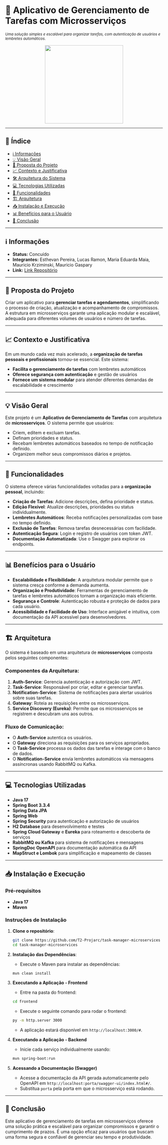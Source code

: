 # 📝 Aplicativo de Gerenciamento de Tarefas com Microsserviços

<sub>_Uma solução simples e escalável para organizar tarefas, com autenticação de usuários e lembretes automáticos._</sub>

<div align="center">
 <img height=250 width=250 src="https://media.tenor.com/Q9rfrj2lA6kAAAAi/smolverse-smol.gif">
</div>

---

## 📜 Índice

- [ℹ️ Informações](#-informações)
- [💡 Visão Geral](#-visão-geral)
- [🎯 Proposta do Projeto](#-proposta-do-projeto)
- [📈 Contexto e Justificativa](#-contexto-e-justificativa)
- [🛠️ Arquitetura do Sistema](#-arquitetura-do-sistema)
- [💻 Tecnologias Utilizadas](#-tecnologias-utilizadas)
- [🧩 Funcionalidades](#-funcionalidades)
- [🏗️ Arquitetura](#%EF%B8%8F-arquitetura)
- [📥 Instalação e Execução](#-instalação-e-execução)
- [📊 Benefícios para o Usuário](#-benefícios-para-o-usuário)
- [📌 Conclusão](#-conclusão)

---

## ℹ️ Informações

- **Status:** Concuído
- **Integrantes:** Esthevan Pereira, Lucas Ramon, Maria Eduarda Maia, Mauricio Krziminski, Mauricio Gaspary
- **Link:** [Link Repositório](https://github.com/T2-Projarc/task-manager-microservices)

---

## 🎯 Proposta do Projeto

Criar um aplicativo para **gerenciar tarefas e agendamentos**, simplificando o processo de criação, atualização e acompanhamento de compromissos. A estrutura em microsserviços garante uma aplicação modular e escalável, adequada para diferentes volumes de usuários e número de tarefas.

---

## 📈 Contexto e Justificativa

Em um mundo cada vez mais acelerado, a **organização de tarefas pessoais e profissionais** tornou-se essencial. Este sistema:

- **Facilita o gerenciamento de tarefas** com lembretes automáticos
- **Oferece segurança com autenticação** e gestão de usuários
- **Fornece um sistema modular** para atender diferentes demandas de escalabilidade e crescimento

---

## 💡 Visão Geral

Este projeto é um **Aplicativo de Gerenciamento de Tarefas** com arquitetura de **microsserviços**. O sistema permite que usuários:

- Criem, editem e excluam tarefas.
- Definam prioridades e status.
- Recebam lembretes automáticos baseados no tempo de notificação definido.
- Organizem melhor seus compromissos diários e projetos.

---

## 🧩 Funcionalidades

O sistema oferece várias funcionalidades voltadas para a **organização pessoal**, incluindo:

- **Criação de Tarefas**: Adicione descrições, defina prioridade e status.
- **Edição Flexível**: Atualize descrições, prioridades ou status individualmente.
- **Lembretes Automáticos**: Receba notificações personalizadas com base no tempo definido.
- **Exclusão de Tarefas**: Remova tarefas desnecessárias com facilidade.
- **Autenticação Segura**: Login e registro de usuários com token JWT.
- **Documentação Automatizada**: Use o Swagger para explorar os endpoints.

---

## 📊 Benefícios para o Usuário

- **Escalabilidade e Flexibilidade**: A arquitetura modular permite que o sistema cresça conforme a demanda aumenta.
- **Organização e Produtividade**: Ferramentas de gerenciamento de tarefas e lembretes automáticos tornam a organização mais eficiente.
- **Segurança e Controle**: Autenticação robusta e proteção de dados para cada usuário.
- **Acessibilidade e Facilidade de Uso**: Interface amigável e intuitiva, com documentação da API acessível para desenvolvedores.

---

## 🏗️ Arquitetura

O sistema é baseado em uma arquitetura de **microsserviços** composta pelos seguintes componentes:

### Componentes da Arquitetura:

1. **Auth-Service**: Gerencia autenticação e autorização com JWT.
2. **Task-Service**: Responsável por criar, editar e gerenciar tarefas.
3. **Notification-Service**: Sistema de notificações para alertar usuários sobre suas tarefas.
4. **Gateway**: Roteia as requisições entre os microsserviços.
5. **Service Discovery (Eureka)**: Permite que os microsserviços se registrem e descubram uns aos outros.

### Fluxo de Comunicação:

- O **Auth-Service** autentica os usuários.
- O **Gateway** direciona as requisições para os serviços apropriados.
- O **Task-Service** processa os dados das tarefas e interage com o banco de dados.
- O **Notification-Service** envia lembretes automáticos via mensagens assíncronas usando RabbitMQ ou Kafka.

---

## 💻 Tecnologias Utilizadas

- **Java 17**
- **Spring Boot 3.3.4**
- **Spring Data JPA**
- **Spring Web**
- **Spring Security** para autenticação e autorização de usuários
- **H2 Database** para desenvolvimento e testes
- **Spring Cloud Gateway** e **Eureka** para roteamento e descoberta de serviços
- **RabbitMQ ou Kafka** para sistema de notificações e mensagens
- **SpringDoc OpenAPI** para documentação automática da API
- **MapStruct e Lombok** para simplificação e mapeamento de classes

---

## 📥 Instalação e Execução

### Pré-requisitos

- **Java 17**
- **Maven**

### Instruções de Instalação

1. **Clone o repositório**:

   ```bash
   git clone https://github.com/T2-Projarc/task-manager-microservices
   cd task-manager-microservices
   ```

2. **Instalação das Dependências**:

   - Execute o Maven para instalar as dependências:

   ```bash
   mvn clean install
   ```

3. **Executando a Aplicação - Frontend**

   - Entre na pasta do frontend:

   ```bash
   cd frontend
   ```

   - Execute o seguinte comando para rodar o frontend:

   ```bash
   py -m http.server 3000
   ```

   - A aplicação estará disponível em `http://localhost:3000/#`.

4. **Executando a Aplicação - Backend**

   - Inicie cada serviço individualmente usando:

   ```bash
   mvn spring-boot:run
   ```

5. **Acessando a Documentação (Swagger)**
   - Acesse a documentação da API gerada automaticamente pelo OpenAPI em `http://localhost:porta/swagger-ui/index.html#/`.
   - Substitua `porta` pela porta em que o microsserviço está rodando.

---

## 📌 Conclusão

Este aplicativo de gerenciamento de tarefas em microsserviços oferece uma solução prática e escalável para organizar compromissos e garantir o cumprimento de prazos. É uma opção eficaz para usuários que buscam uma forma segura e confiável de gerenciar seu tempo e produtividade.
